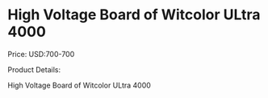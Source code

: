 # High Voltage Board of Witcolor ULtra 4000

Price: USD:700-700

Product Details:

High Voltage Board of Witcolor ULtra 4000
